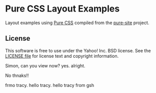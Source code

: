 Pure CSS Layout Examples
========================

Layout examples using [Pure CSS][pure] compiled from the [pure-site][] project.

[pure]: http://purecss.io/
[pure-site]: https://github.com/yahoo/pure-site


License
-------

This software is free to use under the Yahoo! Inc. BSD license.
See the [LICENSE file][] for license text and copyright information.

[LICENSE file]: https://github.com/yahoo/pure-site/blob/master/LICENSE.md


Simon, can you view now?
yes.
alright.

No thnaks!!

frmo tracy.
hello tracy.
hello tracy from gsh